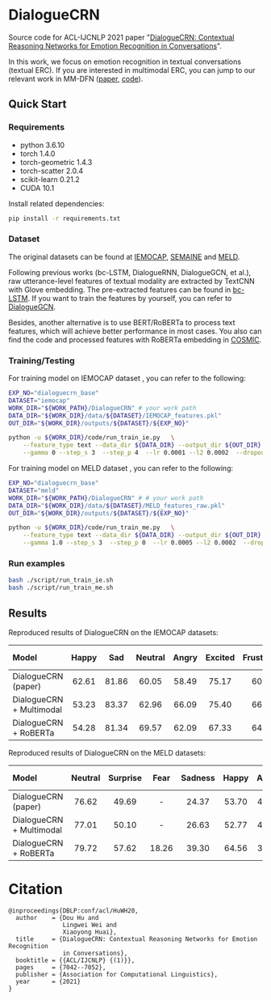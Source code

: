 # DialogueCRN
Source code for ACL-IJCNLP 2021 paper "[DialogueCRN: Contextual Reasoning Networks for Emotion Recognition in Conversations](https://arxiv.org/pdf/2106.01978.pdf)".

In this work, we focus on emotion recognition in textual conversations (textual ERC). If you are interested in multimodal ERC, you can jump to our relevant work in MM-DFN ([paper](https://arxiv.org/pdf/2203.02385.pdf), [code](https://github.com/zerohd4869/MM-DFN)).

## Quick Start

### Requirements

* python 3.6.10          
* torch 1.4.0            
* torch-geometric 1.4.3
* torch-scatter 2.0.4
* scikit-learn 0.21.2
* CUDA 10.1

Install related dependencies:
```bash
pip install -r requirements.txt
```

### Dataset

The original datasets can be found at [IEMOCAP](https://sail.usc.edu/iemocap/), [SEMAINE](https://semaine-db.eu) and [MELD](https://github.com/SenticNet/MELD).

Following previous works (bc-LSTM, DialogueRNN, DialogueGCN, et al.), raw utterance-level features of textual modality are extracted by TextCNN with Glove embedding.
The pre-extracted features can be found in [bc-LSTM](https://github.com/declare-lab/conv-emotion/tree/master/bc-LSTM-pytorch). If you want to train the features by yourself, you can refer to [DialogueGCN](https://github.com/declare-lab/conv-emotion/tree/master/DialogueGCN).

Besides, another alternative is to use BERT/RoBERTa to process text features, which will achieve better performance in most cases. You also can find the code and processed features with RoBERTa embedding in [COSMIC](https://github.com/declare-lab/conv-emotion/tree/master/COSMIC/feature-extraction).

### Training/Testing

For training model on IEMOCAP dataset , you can refer to the following:
    
```bash
EXP_NO="dialoguecrn_base"
DATASET="iemocap"
WORK_DIR="${WORK_PATH}/DialogueCRN" # your work path
DATA_DIR="${WORK_DIR}/data/${DATASET}/IEMOCAP_features.pkl"
OUT_DIR="${WORK_DIR}/outputs/${DATASET}/${EXP_NO}"

python -u ${WORK_DIR}/code/run_train_ie.py   \
    --feature_type text --data_dir ${DATA_DIR} --output_dir ${OUT_DIR}  \
    --gamma 0 --step_s 3  --step_p 4  --lr 0.0001 --l2 0.0002  --dropout 0.2 --base_layer 2
```

For training model on MELD dataset , you can refer to the following:

```bash
EXP_NO="dialoguecrn_base"
DATASET="meld"
WORK_DIR="${WORK_PATH}/DialogueCRN" # # your work path
DATA_DIR="${WORK_DIR}/data/${DATASET}/MELD_features_raw.pkl"
OUT_DIR="${WORK_DIR}/outputs/${DATASET}/${EXP_NO}"

python -u ${WORK_DIR}/code/run_train_me.py   \
    --feature_type text --data_dir ${DATA_DIR} --output_dir ${OUT_DIR}  \
    --gamma 1.0 --step_s 3  --step_p 0  --lr 0.0005 --l2 0.0002  --dropout 0.2 --base_layer 1

```

### Run examples
```bash
bash ./script/run_train_ie.sh
bash ./script/run_train_me.sh
```


## Results

Reproduced results of DialogueCRN on the IEMOCAP datasets:

|Model |Happy|Sad|Neutral|Angry|Excited|Frustrated|*Acc*|*Macro-F1*|*Weighted-F1*|
|:----- |:-----:|:-----:|:-----:|:-----:|:-----:|:-----:|:-----:|:-----:|:-----:|
|DialogueCRN (paper) |62.61|81.86|60.05|58.49|75.17|60.08|66.05|66.38|66.20|
|DialogueCRN + Multimodal |53.23|83.37|62.96|66.09|75.40|66.07|67.16|66.92|67.21|
|DialogueCRN + RoBERTa |54.28|81.34|69.57|62.09|67.33|64.22|67.39|66.47|67.53|


Reproduced results of DialogueCRN on the MELD datasets:


|Model |Neutral|Surprise|Fear|Sadness|Happy|Anger|Disgust|*Acc*|*Macro-F1*|*Weighted-F1*|
|:-----|:-----:|:-----:|:-----:|:-----:|:-----:|:-----:|:-----:|:-----:|:-----:|:-----:|
|DialogueCRN (paper) |76.62|49.69|-|24.37|53.70|44.91|-|60.73|35.51|58.39|
|DialogueCRN + Multimodal |77.01|50.10|-|26.63|52.77|45.15|-|61.11|35.95|58.67|
|DialogueCRN + RoBERTa |79.72|57.62|18.26|39.30|64.56|32.07|52.53|66.93|49.15|65.90|

# Citation
```
@inproceedings{DBLP:conf/acl/HuWH20,
  author    = {Dou Hu and
               Lingwei Wei and
               Xiaoyong Huai},
  title     = {DialogueCRN: Contextual Reasoning Networks for Emotion Recognition
               in Conversations},
  booktitle = {{ACL/IJCNLP} {(1)}},
  pages     = {7042--7052},
  publisher = {Association for Computational Linguistics},
  year      = {2021}
}
```


